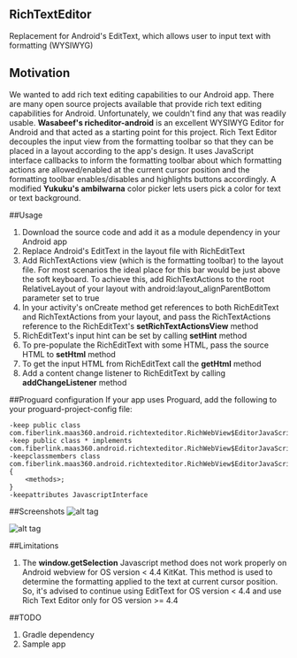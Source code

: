 ## RichTextEditor
Replacement for Android's EditText, which allows user to input text with formatting (WYSIWYG)

## Motivation
We wanted to add rich text editing capabilities to our Android app.
There are many open source projects available that provide rich text editing capabilities for Android. Unfortunately, we couldn't find any that was readily usable.
**Wasabeef's richeditor-android** is an excellent WYSIWYG Editor for Android and that acted as a starting point for this project.
Rich Text Editor decouples the input view from the formatting toolbar so that they can be placed in a layout according to the app's design.
It uses JavaScript interface callbacks to inform the formatting toolbar about which formatting actions are allowed/enabled at the current cursor position and the formatting toolbar enables/disables and highlights buttons accordingly.
A modified **Yukuku's ambilwarna** color picker lets users pick a color for text or text background.

##Usage
1. Download the source code and add it as a module dependency in your Android app
2. Replace Android's EditText in the layout file with RichEditText
3. Add RichTextActions view (which is the formatting toolbar) to the layout file. For most scenarios the ideal place for this bar would be just above the soft keyboard. To achieve this, add RichTextActions to the root RelativeLayout of your layout with android:layout_alignParentBottom parameter set to true
4. In your activity's onCreate method get references to both RichEditText and RichTextActions from your layout, and pass the RichTextActions reference to the RichEditText's **setRichTextActionsView** method
5. RichEditText's input hint can be set by calling **setHint** method
6. To pre-populate the RichEditText with some HTML, pass the source HTML to **setHtml** method
7. To get the input HTML from RichEditText call the **getHtml** method
8. Add a content change listener to RichEditText by calling **addChangeListener** method

##Proguard configuration
If your app uses Proguard, add the following to your proguard-project-config file:
```
-keep public class com.fiberlink.maas360.android.richtexteditor.RichWebView$EditorJavaScriptInterface
-keep public class * implements com.fiberlink.maas360.android.richtexteditor.RichWebView$EditorJavaScriptInterface
-keepclassmembers class com.fiberlink.maas360.android.richtexteditor.RichWebView$EditorJavaScriptInterface { 
    <methods>; 
}
-keepattributes JavascriptInterface
```

##Screenshots
![alt tag](https://github.com/akshaydugar/RichTextEditor/blob/master/screenshots/Screenshot1.png)

![alt tag](https://github.com/akshaydugar/RichTextEditor/blob/master/screenshots/Screenshot2.png)

##Limitations
1. The **window.getSelection** Javascript method does not work properly on Android webview for OS version < 4.4 KitKat. This method is used to determine the formatting applied to the text at current cursor position. So, it's advised to continue using EditText for OS version < 4.4 and use Rich Text Editor only for OS version >= 4.4

##TODO
1. Gradle dependency
2. Sample app
